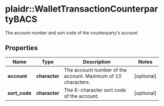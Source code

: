 # plaidr::WalletTransactionCounterpartyBACS

The account number and sort code of the counterparty's account

## Properties
Name | Type | Description | Notes
------------ | ------------- | ------------- | -------------
**account** | **character** | The account number of the account. Maximum of 10 characters. | [optional] 
**sort_code** | **character** | The 6-character sort code of the account. | [optional] 


